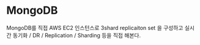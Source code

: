 # MongoDB
MongoDB를 직접 AWS EC2 인스턴스로 3shard replicaiton set 을 구성하고 실시간 동기화 / DR / Replication / Sharding 등을 직접 해본다.
